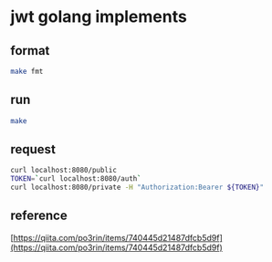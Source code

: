 # jwt golang implements

## format

```sh
make fmt
```

## run

```sh
make
```

## request

```sh
curl localhost:8080/public
TOKEN=`curl localhost:8080/auth`
curl localhost:8080/private -H "Authorization:Bearer ${TOKEN}"
```

## reference
[https://qiita.com/po3rin/items/740445d21487dfcb5d9f](https://qiita.com/po3rin/items/740445d21487dfcb5d9f)
